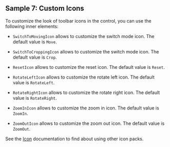 ## Sample 7: Custom Icons

To customize the look of toolbar icons in the control, you can use the following inner elements:

* `SwitchToMovingIcon` allows to customize the switch mode icon. The default value is `Move`.

* `SwitchToCroppingIcon` allows to customize the switch mode icon. The default value is `Crop`.

* `ResetIcon` allows to customize the reset icon. The default value is `Reset`.

* `RotateLeftIcon` allows to customize the rotate left icon. The default value is `RotateLeft`.

* `RotateRightIcon` allows to customize the rotate right icon. The default value is `RotateRight`.

* `ZoomInIcon` allows to customize the zoom in icon. The default value is `ZoomIn`.

* `ZoomOutIcon` allows to customize the zoom out icon. The default value is `ZoomOut`.

See the [Icon](/docs/controls/businesspack/Icon/{branch}) documentation to find about using other icon packs.